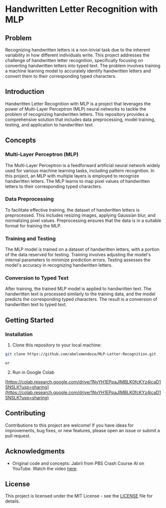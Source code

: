 # Handwritten Letter Recognition with MLP

## Problem

Recognizing handwritten letters is a non-trivial task due to the inherent variability in how different individuals write. This project addresses the challenge of handwritten letter recognition, specifically focusing on converting handwritten letters into typed text. The problem involves training a machine learning model to accurately identify handwritten letters and convert them to their corresponding typed characters.

## Introduction

Handwritten Letter Recognition with MLP is a project that leverages the power of Multi-Layer Perceptron (MLP) neural networks to tackle the problem of recognizing handwritten letters. This repository provides a comprehensive solution that includes data preprocessing, model training, testing, and application to handwritten text.

## Concepts

### Multi-Layer Perceptron (MLP)

The Multi-Layer Perceptron is a feedforward artificial neural network widely used for various machine learning tasks, including pattern recognition. In this project, an MLP with multiple layers is employed to recognize handwritten letters. The MLP learns to map pixel values of handwritten letters to their corresponding typed characters.

### Data Preprocessing

To facilitate effective training, the dataset of handwritten letters is preprocessed. This includes resizing images, applying Gaussian blur, and normalizing pixel values. Preprocessing ensures that the data is in a suitable format for training the MLP.

### Training and Testing

The MLP model is trained on a dataset of handwritten letters, with a portion of the data reserved for testing. Training involves adjusting the model's internal parameters to minimize prediction errors. Testing assesses the model's accuracy in recognizing handwritten letters.

### Conversion to Typed Text

After training, the trained MLP model is applied to handwritten text. The handwritten text is processed similarly to the training data, and the model predicts the corresponding typed characters. The result is a conversion of handwritten text to typed text.



## Getting Started

### Installation

1. Clone this repository to your local machine:

```bash
git clone https://github.com/abelxmendoza/MLP-Letter-Recognition.git
```

    or

2. Run in Google Colab

[https://colab.research.google.com/drive/1NyYH1EPpaJlMBLK0fcKYz4icaD1SNSLK?usp=sharing](https://colab.research.google.com/drive/1NyYH1EPpaJlMBLK0fcKYz4icaD1SNSLK?usp=sharing)


## Contributing

Contributions to this project are welcome! If you have ideas for improvements, bug fixes, or new features, please open an issue or submit a pull request.

## Acknowledgments

* Original code and concepts: Jabril from PBS Crash Course AI on YouTube. Watch the video [here](https://www.youtube.com/watch?v=6nGCGYWMObE&list=PL8dPuuaLjXtO65LeD2p4_Sb5XQ51par_b&index=6).

## License

This project is licensed under the MIT License - see the [LICENSE]() file for details.

